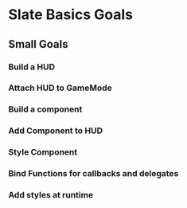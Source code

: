 # Slate Basics Goals

## Small Goals
### Build a HUD
### Attach HUD to GameMode
### Build a component
### Add Component to HUD
### Style Component
### Bind Functions for callbacks and delegates
### Add styles at runtime
